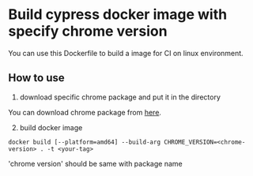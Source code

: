 # Build cypress docker image with specify chrome version

You can use this Dockerfile to build a image for CI on linux environment.

## How to use

1. download specific chrome package and put it in the directory

You can download chrome package from [here](http://170.210.201.179/linux/chrome/deb/pool/main/g/google-chrome-stable/).

2. build docker image

``` shell
docker build [--platform=amd64] --build-arg CHROME_VERSION=<chrome-version> . -t <your-tag>
```
'chrome version' should be same with package name

